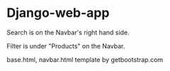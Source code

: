 # Django-web-app
Search is on the Navbar's right hand side.

Filter is under "Products" on the Navbar.

base.html, navbar.html template by getbootstrap.com
